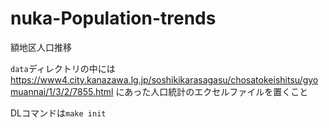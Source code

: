 # nuka-Population-trends
額地区人口推移

`data`ディレクトリの中には
https://www4.city.kanazawa.lg.jp/soshikikarasagasu/chosatokeishitsu/gyomuannai/1/3/2/7855.html
にあった人口統計のエクセルファイルを置くこと

DLコマンドは`make init`